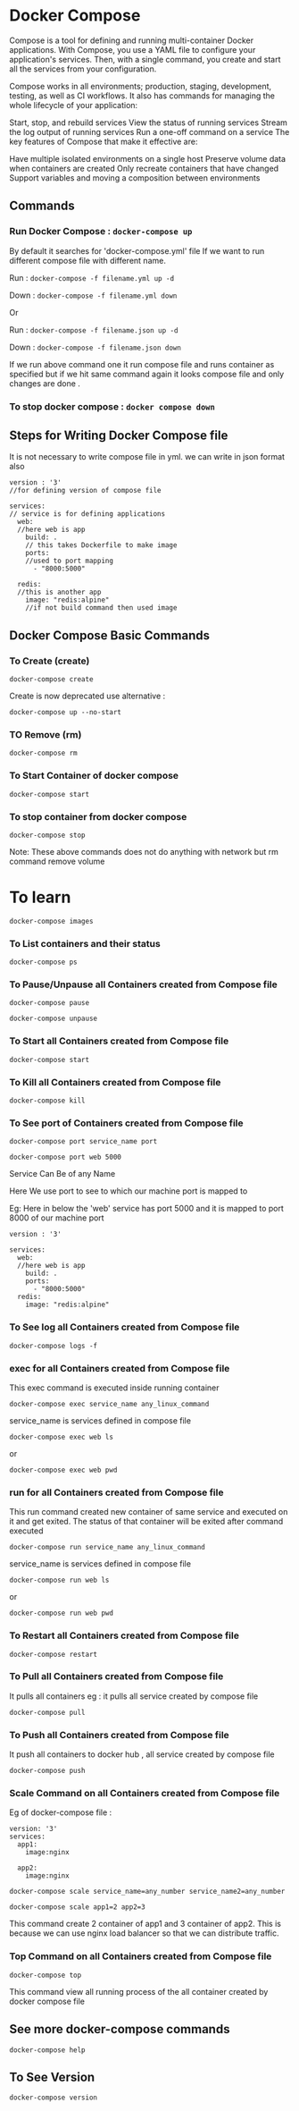 # Docker Compose

Compose is a tool for defining and running multi-container Docker applications. With Compose, you use a YAML file to configure your application's services. Then, with a single command, you create and start all the services from your configuration.

Compose works in all environments; production, staging, development, testing, as well as CI workflows. It also has commands for managing the whole lifecycle of your application:

Start, stop, and rebuild services
View the status of running services
Stream the log output of running services
Run a one-off command on a service
The key features of Compose that make it effective are:

Have multiple isolated environments on a single host
Preserve volume data when containers are created
Only recreate containers that have changed
Support variables and moving a composition between environments

## Commands

### Run Docker Compose : `docker-compose up`

By default it searches for 'docker-compose.yml' file
If we want to run different compose file with different name.

Run : `docker-compose -f filename.yml up -d`

Down : `docker-compose -f filename.yml down`

Or

Run : `docker-compose -f filename.json up -d`

Down : `docker-compose -f filename.json down`

If we run above command one it run compose file and runs container as specified but if we hit same command again it looks compose file and only changes are done .

### To stop docker compose : `docker compose down `

## Steps for Writing Docker Compose file

It is not necessary to write compose file in yml. we can write in json format also

```
version : '3'
//for defining version of compose file

services:
// service is for defining applications
  web:
  //here web is app
    build: .
    // this takes Dockerfile to make image
    ports:
    //used to port mapping
      - "8000:5000"

  redis:
  //this is another app
    image: "redis:alpine"
    //if not build command then used image
```

## Docker Compose Basic Commands

### To Create (create)

`docker-compose create`

Create is now deprecated use alternative :

`docker-compose up --no-start`

### TO Remove (rm)

`docker-compose rm`

### To Start Container of docker compose

`docker-compose start`

### To stop container from docker compose

`docker-compose stop`

Note: These above commands does not do anything with network but rm command remove volume

# To learn

`docker-compose images`

### To List containers and their status

`docker-compose ps`

### To Pause/Unpause all Containers created from Compose file

`docker-compose pause`

`docker-compose unpause`

### To Start all Containers created from Compose file

`docker-compose start`

### To Kill all Containers created from Compose file

`docker-compose kill`

### To See port of Containers created from Compose file

`docker-compose port service_name port`

`docker-compose port web 5000`

Service Can Be of any Name

Here We use port to see to which our machine port is mapped to

Eg: Here in below the 'web' service has port 5000 and it is mapped to port 8000 of our machine port

```
version : '3'

services:
  web:
  //here web is app
    build: .
    ports:
      - "8000:5000"
  redis:
    image: "redis:alpine"
```

### To See log all Containers created from Compose file

`docker-compose logs -f`

### exec for all Containers created from Compose file

This exec command is executed inside running container

`docker-compose exec service_name any_linux_command`

service_name is services defined in compose file

`docker-compose exec web ls`

or

`docker-compose exec web pwd`

### run for all Containers created from Compose file

This run command created new container of same service and executed on it and get exited. The status of that container will be exited after command executed

`docker-compose run service_name any_linux_command`

service_name is services defined in compose file

`docker-compose run web ls`

or

`docker-compose run web pwd`

### To Restart all Containers created from Compose file

`docker-compose restart`

### To Pull all Containers created from Compose file

It pulls all containers eg : it pulls all service created by compose file

`docker-compose pull`

### To Push all Containers created from Compose file

It push all containers to docker hub , all service created by compose file

`docker-compose push`

### Scale Command on all Containers created from Compose file

Eg of docker-compose file :

```
version: '3'
services:
  app1:
    image:nginx

  app2:
    image:nginx
```

`docker-compose scale service_name=any_number service_name2=any_number`

`docker-compose scale app1=2 app2=3`

This command create 2 container of app1 and 3 container of app2.
This is because we can use nginx load balancer so that we can distribute traffic.

### Top Command on all Containers created from Compose file

`docker-compose top`

This command view all running process of the all container created by docker compose file

## See more docker-compose commands

`docker-compose help`

## To See Version

`docker-compose version`
